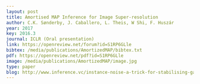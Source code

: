 ```yaml
---
layout: post
title: Amortised MAP Inference for Image Super-resolution
author: C.K. Sønderby, J. Caballero, L. Theis, W Shi, F. Huszár
year: 2017
key: 2016.3
journal: ICLR (Oral presentation)
link: https://openreview.net/forum?id=S1RP6GLle
bibtex: /media/publications/AmortizedMAP/bibtex.txt
pdf: https://openreview.net/pdf?id=S1RP6GLle
image: /media/publications/AmortizedMAP/image.jpg
type: paper
blog: http://www.inference.vc/instance-noise-a-trick-for-stabilising-gan-training/
---
```


